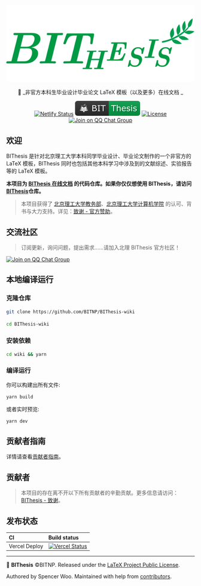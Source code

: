 <div align="center">
  <img src="./assets/bithesis_icon.svg" alt="BIThesis Icon" />

📖 _非官方本科生毕业设计毕业论文 LaTeX 模板（以及更多）在线文档 _

[![Netlify Status](https://api.netlify.com/api/v1/badges/81f7b49b-59a1-46bc-ba52-02f8be71d247/deploy-status)](https://app.netlify.com/sites/vigorous-hoover-a697eb/deploys)
[![BIThesis](./assets/bithesis_badge_solid.svg)](https://github.com/BITNP/BIThesis)
[![License](https://badgen.net/github/license/BITNP/BIThesis-wiki?color=008080&labelColor=2b2b2b)](./LICENSE)
[![Join on QQ Chat Group](https://img.shields.io/badge/QQ%E7%BE%A4-737548118-green)](https://jq.qq.com/?_wv=1027&k=KYDrmS5z)

</div>

<h2>欢迎</h2>

BIThesis 是针对北京理工大学本科同学毕业设计、毕业论文制作的一个非官方的 LaTeX 模板，BIThesis 同时也包括其他本科学习中涉及到的文献综述、实验报告等的 LaTeX 模板。

**本项目为 [BIThesis 在线文档](https://bithesis.bitnp.net) 的代码仓库。如果你仅仅想使用 BIThesis，请访问 [BIThesis](https://github.com/BITNP/BIThesis)仓库。** 


> 本项目获得了 [北京理工大学教务部](http://jwc.bit.edu.cn/)、[北京理工大学计算机学院](http://cs.bit.edu.cn/) 的认可、背书与大力支持。详见：[致谢 - 官方赞助](https://bithesis.bitnp.net/Guide/5-Acknowledgements/Acknowledgements.html#%E5%AE%98%E6%96%B9%E8%B5%9E%E5%8A%A9-official-sponsors)。

<h2>交流社区</h2>

> 订阅更新，询问问题，提出需求……请加入北理 BIThesis 官方社区！

[![Join on QQ Chat Group](https://img.shields.io/badge/QQ%E7%BE%A4-737548118-green)](https://jq.qq.com/?_wv=1027&k=KYDrmS5z)


## 本地编译运行

### 克隆仓库

```Bash
git clone https://github.com/BITNP/BIThesis-wiki

cd BIThesis-wiki
```

### 安装依赖

```Bash
cd wiki && yarn
```

### 编译运行

你可以构建出所有文件:
```Bash
yarn build
```

或者实时预览:
```Bash
yarn dev
```

## 贡献者指南

详情请查看[贡献者指南](https://github.com/BITNP/BIThesis/blob/main/contributing-zh.md)。

## 贡献者

> 本项目的存在离不开以下所有贡献者的辛勤贡献。更多信息请访问：[BIThesis - 致谢](https://bithesis.bitnp.net/Guide/5-Acknowledgements/Acknowledgements.html)。



## 发布状态

| CI             | Build status                                                                                                                                                                              |
| :------------- | :---------------------------------------------------------------------------------------------------------------------------------------------------------------------------------------- |
| Vercel Deploy | [![Vercel Status](https://img.shields.io/github/deployments/fky2015/BIThesis-wiki/production?label=vercel&style=flat-square)](https://vercel.com/fkynjyq/bithesis-wiki/deployments)               |

---

📖 **BIThesis** ©BITNP. Released under the [LaTeX Project Public License](LICENSE).

Authored by Spencer Woo. Maintained with help from [contributors](https://github.com/BITNP/BIThesis-wiki/graphs/contributors).

